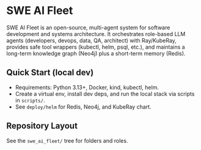 # SWE AI Fleet

SWE AI Fleet is an open-source, multi-agent system for software development and systems architecture.
It orchestrates role-based LLM agents (developers, devops, data, QA, architect) with Ray/KubeRay,
provides safe tool wrappers (kubectl, helm, psql, etc.), and maintains a long-term knowledge graph
(Neo4j) plus a short-term memory (Redis).

## Quick Start (local dev)

- Requirements: Python 3.13+, Docker, kind, kubectl, helm.
- Create a virtual env, install dev deps, and run the local stack via scripts in `scripts/`.
- See `deploy/helm` for Redis, Neo4j, and KubeRay chart.

## Repository Layout

See the `swe_ai_fleet/` tree for folders and roles.

